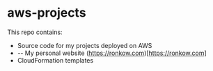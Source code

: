 # aws-projects

This repo contains:
- Source code for my projects deployed on AWS
- -- My personal website (https://ronkow.com)[https://ronkow.com] 
- CloudFormation templates
